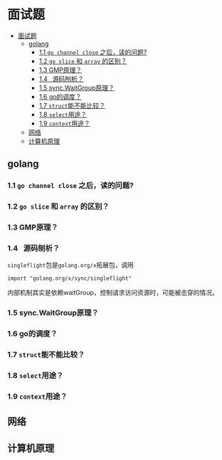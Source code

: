 # 面试题

- [面试题](#面试题)
  - [golang](#golang)
    - [1.1 `go channel close` 之后，读的问题?](#11-go-channel-close-之后读的问题)
    - [1.2 `go slice` 和 `array` 的区别？](#12-go-slice-和-array-的区别)
    - [1.3 GMP原理？](#13-gmp原理)
    - [1.4 ` `源码刨析？](#14--源码刨析)
    - [1.5 sync.WaitGroup原理？](#15-syncwaitgroup原理)
    - [1.6 go的调度？](#16-go的调度)
    - [1.7 `struct`能不能比较？](#17-struct能不能比较)
    - [1.8 `select`用途？](#18-select用途)
    - [1.9 `context`用途？](#19-context用途)
  - [网络](#网络)
  - [计算机原理](#计算机原理)

## golang

### 1.1 `go channel close` 之后，读的问题?

### 1.2 `go slice` 和 `array` 的区别？

### 1.3 GMP原理？

### 1.4 ` `源码刨析？

`singleflight`包是`golang.org/x`拓展包，调用

```
import "golang.org/x/sync/singleflight"
```

内部机制其实是依赖waitGroup，控制请求访问资源时，可能被击穿的情况。

### 1.5 sync.WaitGroup原理？

### 1.6 go的调度？

### 1.7 `struct`能不能比较？

### 1.8 `select`用途？

### 1.9 `context`用途？

## 网络

## 计算机原理